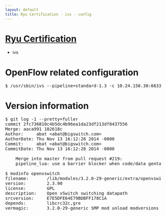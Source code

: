 ```yaml
---
layout: default
title: Ryu Certification - ivs - config
---
```

# [Ryu Certification](http://osrg.github.io/ryu/certification.html)
* ivs

# OpenFlow related configuration
<pre>
$ /usr/sbin/ivs --pipeline=standard-1.3 -c 10.24.150.30:6633 --dpid 0000000000000001 -i eth21 -i eth22 -i eth23
</pre>

# Version information
<pre>
$ git log -1 --pretty=fuller
commit 2fc736810c4b5dc4b96ea1da23df213df8437556
Merge: aaca991 102618c
Author:     abat &lt;abat@bigswitch.com&gt;
AuthorDate: Thu Nov 13 16:12:28 2014 -0800
Commit:     abat &lt;abat@bigswitch.com&gt;
CommitDate: Thu Nov 13 16:12:28 2014 -0800

    Merge into master from pull request #219:
    pipeline_lua: use a barrier blocker when code/data gentables are modified (https://github.com/floodlight/ivs/pull/219)

$ modinfo openvswitch
filename:       /lib/modules/3.2.0-29-generic/extra/openvswitch.ko
version:        2.3.90
license:        GPL
description:    Open vSwitch switching datapath
srcversion:     E7E5DFE64E79BDBFF178C1A
depends:        libcrc32c,gre
vermagic:       3.2.0-29-generic SMP mod_unload modversions 
</pre>
